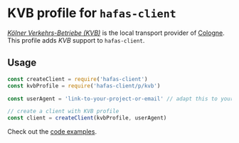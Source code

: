 # KVB profile for `hafas-client`

[*Kölner Verkehrs-Betriebe (KVB)*](https://de.wikipedia.org/wiki/Kölner_Verkehrs-Betriebe) is the local transport provider of [Cologne](https://en.wikipedia.org/wiki/Cologne). This profile adds *KVB* support to `hafas-client`.

## Usage

```js
const createClient = require('hafas-client')
const kvbProfile = require('hafas-client/p/kvb')

const userAgent = 'link-to-your-project-or-email' // adapt this to your project!

// create a client with KVB profile
const client = createClient(kvbProfile, userAgent)
```

Check out the [code examples](example.js).
